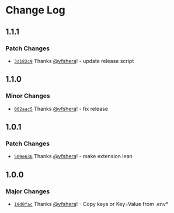# Change Log

## 1.1.1

### Patch Changes

- [`3d182c9`](https://github.com/vfshera/vscode-env-key-copier/commit/3d182c980afa2d10f7d9b294f2d5a203f0a46b7c) Thanks [@vfshera](https://github.com/vfshera)! - update release script

## 1.1.0

### Minor Changes

- [`002aac5`](https://github.com/vfshera/vscode-env-key-copier/commit/002aac5ad78c589514e90f7f527e8ed44ffa4845) Thanks [@vfshera](https://github.com/vfshera)! - fix release

## 1.0.1

### Patch Changes

- [`509e636`](https://github.com/vfshera/vscode-env-key-copier/commit/509e63611ad965ff7fdc69a49659e70946e84b91) Thanks [@vfshera](https://github.com/vfshera)! - make extension lean

## 1.0.0

### Major Changes

- [`19d0fac`](https://github.com/vfshera/vscode-env-key-copier/commit/19d0faca516b55e26cee60d9ea62596543422b46) Thanks [@vfshera](https://github.com/vfshera)! - Copy keys or Key=Value from .env\*
